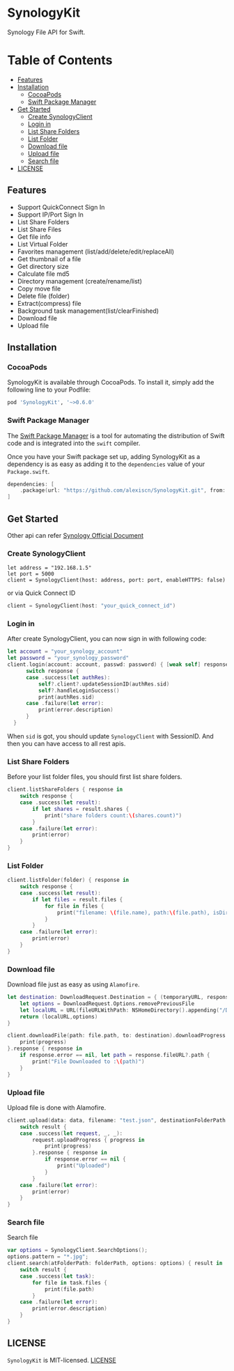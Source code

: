 # SynologyKit

Synology File API for Swift.

Table of Contents
=================

* [Features](#features)
* [Installation](#installation)
    * [CocoaPods](#cocoapods)
    * [Swift Package Manager](#swift-package-manager)
* [Get Started](#get-started)
    * [Create SynologyClient](#create-synologyclient)
    * [Login in](#login-in)
    * [List Share Folders](#list-share-folders)
    * [List Folder](#list-folder)
    * [Download file](#download-file)
    * [Upload file](#upload-file)
    * [Search file](#search-file)
* [LICENSE](#license)

## Features

* Support QuickConnect Sign In
* Support IP/Port Sign In
* List Share Folders
* List Share Files
* Get file info
* List Virtual Folder
* Favorites management (list/add/delete/edit/replaceAll)
* Get thumbnail of a file
* Get directory size
* Calculate file md5
* Directory management (create/rename/list)
* Copy move file
* Delete file (folder)
* Extract(compress) file
* Background task management(list/clearFinished)
* Download file
* Upload file


## Installation

### CocoaPods

SynologyKit is available through CocoaPods. To install it, simply add the following line to your Podfile:

```sh
pod 'SynologyKit', '~>0.6.0'
```

### Swift Package Manager

The [Swift Package Manager](https://swift.org/package-manager/) is a tool for automating the distribution of Swift code and is integrated into the `swift` compiler. 

Once you have your Swift package set up, adding SynologyKit as a dependency is as easy as adding it to the `dependencies` value of your `Package.swift`.

```swift
dependencies: [
    .package(url: "https://github.com/alexiscn/SynologyKit.git", from: "0.6.0")
]
```

## Get Started

Other api can refer [Synology Official Document](https://global.download.synology.com/download/Document/Software/DeveloperGuide/Package/FileStation/All/enu/Synology_File_Station_API_Guide.pdf)

### Create SynologyClient

```
let address = "192.168.1.5"
let port = 5000
client = SynologyClient(host: address, port: port, enableHTTPS: false)
```

or via Quick Connect ID

```swift
client = SynologyClient(host: "your_quick_connect_id")
```


### Login in

After create SynologyClient, you can now sign in with following code:

```swift
let account = "your_synology_account"
let password = "your_synology_password"
client.login(account: account, passwd: password) { [weak self] response in
      switch response {
      case .success(let authRes):
          self?.client?.updateSessionID(authRes.sid)
          self?.handleLoginSuccess()
          print(authRes.sid)
      case .failure(let error):
          print(error.description)
      }
  }
```

When `sid` is got, you should update `SynologyClient` with SessionID. And then you can have access to all rest apis. 

### List Share Folders

Before your list folder files, you should first list share folders.

```swift
client.listShareFolders { response in
    switch response {
    case .success(let result):
        if let shares = result.shares {
            print("share folders count:\(shares.count)")
        }
    case .failure(let error):
        print(error)
    }
}
```        

### List Folder

```swift
client.listFolder(folder) { response in
    switch response {
    case .success(let result):
        if let files = result.files {
            for file in files {
                print("filename: \(file.name), path:\(file.path), isDirectory:\(file.isdir)")
            }
        }
    case .failure(let error):
        print(error)
    }
}
```

### Download file

Download file just as easy as using `Alamofire`.

```swift
let destination: DownloadRequest.Destination = { (temporaryURL, response)  in
    let options = DownloadRequest.Options.removePreviousFile
    let localURL = URL(fileURLWithPath: NSHomeDirectory().appending("/Documents/\(file.name)"))
    return (localURL,options)
}

client.downloadFile(path: file.path, to: destination).downloadProgress { progress in
    print(progress)
}.response { response in
    if response.error == nil, let path = response.fileURL?.path {
        print("File Downloaded to :\(path)")
    }
}
```

### Upload file

Upload file is done with Alamofire.

```swift
client.upload(data: data, filename: "test.json", destinationFolderPath: folder, createParents: true, options: nil) { result in
    switch result {
    case .success(let request, _, _):
        request.uploadProgress { progress in
            print(progress)
        }.response { response in
            if response.error == nil {
                print("Uploaded")
            }
        }
    case .failure(let error):
        print(error)
    }
}
```

### Search file

Search file

```swift
var options = SynologyClient.SearchOptions();
options.pattern = "*.jpg";
client.search(atFolderPath: folderPath, options: options) { result in
    switch result {
    case .success(let task):
        for file in task.files {
            print(file.path)
        } 
    case .failure(let error):
        print(error.description)
    }
}
```

## LICENSE

`SynologyKit` is MIT-licensed. [LICENSE](LICENSE)

